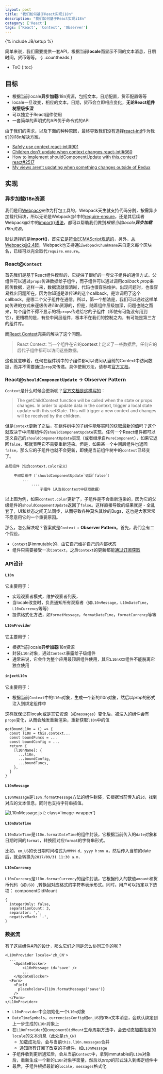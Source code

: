 ```yaml
---
layout: post
title: "我们如何基于React实现i18n"
description: "我们如何基于React实现i18n"
category: ['React']
tags: ['React', 'Context', 'Observer']
---
```

{% include JB/setup %}

简单来说，我们需要提供一套API，根据当前**locale**而显示不同的文本消息，日期时间，货币等等。
{: .countheads }

* ToC
{:toc}

## 目标

- 根据当前locale**异步加载**i18n资源，包括文本，日期配置，货币配置等等
- locale一旦改变，相应的文本，日期，货币会立即相应变化，**无论React组件树层级多深**
- 可以独立于React组件使用
- 一套简单的声明式的API优于命令式的API

由于我们的需求，以及下面的种种原因，最终导致我们没有选择[react-intl](https://github.com/yahoo/react-intl)作为我们的i18n解决方案。

- [Safely use context react-intl#901](https://github.com/yahoo/react-intl/pull/901)
- [Children don't update when context changes react-intl#660](https://github.com/yahoo/react-intl/issues/660)
- [How to implement shouldComponentUpdate with this.context? react#2517](https://github.com/facebook/react/issues/2517)
- [My views aren’t updating when something changes outside of Redux](https://github.com/reactjs/react-redux/blob/93cdfaeaf9d3e5400ffc05fe9d177118286109ca/docs/troubleshooting.md#my-views-arent-updating-when-something-changes-outside-of-redux)

## 实现

### 异步加载i18n资源

我们是用[Webpack](https://webpack.js.org)来作为打包工具的，Webpack天生就支持代码分割，按需异步加载代码块，所以无论是Webpack@1中的[require-ensure](https://webpack.js.org/api/module-methods/#require-ensure)，还是其后续者Webpack@2中的[import()语法](https://webpack.js.org/guides/code-splitting/#dynamic-imports)，都可以帮助我们做到*根据当前locale**异步加载**i18n资源*。

默认选择的是**import()**，首先[它是符合ECMAScript规范的](https://github.com/tc39/proposal-dynamic-import)，另外，从Webpack@2.4起，Webpack也支持通过`webpackChunkName`来自定义每个区块名，已经可以完全取代`require.ensure`。

### React@`Context`

首先我们是基于React组件模型的，它提供了很好的一套父子组件的通信方式。父组件可以通过`props`传递数据给子组件，而子组件可以通过调用*callback prop*来回传数据，这样一来，数据流就很清晰，代码也很容易维护。出现问题时，也很容易找出问题所在，因为你知道是谁传递的这个callback，是谁调用了这个callback，是哪二个父子组件在通信。所以，第一个想法是，我们可以通过这样单向传递的方式来逐级传递i18n资源的，但是，随着组件层级加深，问题也随之而来，每个组件不得不显示的将`props`传递给它的子组件（即使有可能没有用到它），更槽糕的是，有些中间层组件，根本不在我们的控制之内，有可能是第三方的组件库。

而[React Context](https://facebook.github.io/react/docs/context.html)完美的解决了这个问题。

> React Context: 当一个组件在它的**context**上定义了一些数据后，任何它的后代子组件都可以访问这些数据。

这也就意味着，任何在组件树中的子组件都可以访问从当前的Context中访问数据，而并不需要通过`prop`来传递。具体使用方法，请参考[官方文档](https://facebook.github.io/react/docs/context.html#how-to-use-context)。

### React@`shouldComponentUpdate` -> Observer Pattern

`Context`是什么时候会更新呢？[官方文档是这样写的](https://facebook.github.io/react/docs/context.html#updating-context)：

> The getChildContext function will be called when the state or props changes. In order to update data in the context, trigger a local state update with this.setState. This will trigger a new context and changes will be received by the children.

但是`Context`更新了之后，在组件树中的子组件能够实时的获取最新的值吗？这个就取决于中间层组件的`shouldComponentUpdate`实现。任何一个React组件都可以定义自己的`shouldComponentUpdate`实现（或者继承自`PureComponent`），如果它返回`false`，那就表明它不需要重新渲染。但是，如果某一个中间层组件也返回`false`，那么它的子组件也就不会更新，即使是当前组件树中的`context`已经变了。

```
高层组件（包含context.color定义）

    中间层组件（`shouldComponentUpdate`返回`false`）
        ...
            ....
                子组件（从当前context中获取数据）

```
以上图为例，如果`context.color`更新了，子组件是不会重新渲染的，因为它的父级组件的`shouldComponentUpdate`返回了`false`。这样直接导致的结果就是 - 全乱套了，UI和状态之间无法同步，从而导致各种莫名其妙的Bugs，这也是大家常常不愿意用它的一个重要原因。

那么，怎么解决呢？答案就是`Context` + **Observer Pattern**。首先，我们会有二个假设，

- `Context`是immutable的，由它自己维护自己的内部状态
- 组件只需要接受一次`Context`，之后`Context`的更新都能[通过订阅获取]((https://addyosmani.com/resources/essentialjsdesignpatterns/book/#observerpatternjavascript))

### API设计

#### `L10n`

它主要用于：

- 实现观察者模式，维护观察者列表，
- 当locale改变时，负责通知所有观察者（如`L10nMessage`，`L10nDateTime`，`L10nCurrency`等等）
- 提供格式化方法，如`formatMessage`，`formatDateTime`，`formatCurrency`等等

#### `L10nProvider`

它主要用于：

- 根据当前locale**异步加载**i18n资源
- 封装`L10n`对象，通过`Context`暴露给子级组件
- 通常来说，它会作为整个应用最顶层组件使用，其它`L10nXXX`组件不能脱离它独立使用

#### `injectL10n`

它主要用于：

- 根据当前`Context`中的`l10n`对象，生成一个新的l10n对象，然后以*prop*的形式注入到绑定组件中

这样就保证在locale或是其它资源（如`messages`）变化后，被注入的组件会有`props`变化，从而会触发重新渲染，重新获取`l10n`中的值

```
getBoundL10n = () => {
  const l10n = this.context...
  const boundFuncs = ...
  const boundConfig = ...
  return {
    [l10nName]: {
      ...l10n,
      ...boundConfig,
      ...boundFuncs,
    },
  }
}
```

#### `L10nMessage`

`L10nMessage`是`l10n.formatMessage`方法的组件封装，它根据当前传入的`id`，找到对应的文本信息，同时也支持字符串插值。

![L10nMessage.js](/assets/images/L10nMessage.js.png)
{: class='image-wrapper'}

#### `L10nDateTime`

`L10nDateTime`是`l10n.formatDateTime`的组件封装，它根据当前传入的`date`对象和日期时间的`format`，转换回对应`format`的字符串形式。

比如，`en_US`的长日期时间格式为`MMMM d, yyyy h:mm a`，然后传入当前的date后，就会转换为`2017/09/31 11:30 a.m.`

#### `L10nCurrency`

`L10nCurrency`是`l10n.formatCurrency`的组件封装，它根据传入的数值`amount`和货币代码（如`USD`）,转换回对应格式的字符串表示形式。同时，用户可以指定以下选项：
componentDidMount
```
{
  integerOnly: false,
  separationCount: 3,
  separator: ',',
  negativeMark: '-',
}
```

### 数据流

有了这些组件API的设计，那么它们之间是怎么协同工作的呢？

```
<L10nProvider locale='zh_CN'>
  ...
    <UpdateBlocker>
        <L10nMessage id='save' />
        ...
    </UpdateBlocker>
  <Form>
    <Field
      placeholder={l10n.formatMessage('save')}
    />
  </Form>      
</L10nProvider>
```

- `L10nProvider`中会初始化一个`L10n`对象
- `DateTimeSymbols`，`currenciesConfig`和`en_US`的i18n文本消息，会默认绑定到上一步生成的`L10n`对象上
- 在`L10nProvider`的`componentDidMount`生命周期方法中，会去动态加载指定的`locale`的文本消息（此处是`zh_CN`）
  - 加载成功后，会与当前`this.l10n.messages`合并
  - 通知所有订阅了改变的子组件，如`L10nMessage`
- 子组件收到更新通知后，会从当前`Context`中，拿到immutable的`L10n`对象后，重新生成一个新的`L10n`对象字面量，然后以*prop*的形式注入到绑定组件中
- 最后，子组件根据最新的`locale`，`messages`格式化




